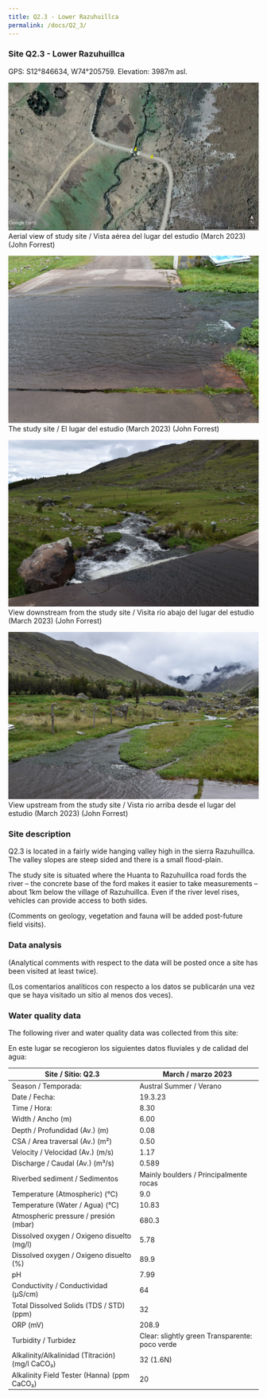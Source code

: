 ```yaml
---
title: Q2.3 - Lower Razuhuillca
permalink: /docs/Q2_3/
---
```



### Site Q2.3 - Lower Razuhuillca

GPS: S12°846634, W74°205759. 
Elevation:  3987m asl.


![Q2.3](/assets/sites/Q2.3.jpg)
Aerial view of study site / Vista aérea del lugar del estudio (March 2023) (John Forrest)


![Q2.3site](/assets/sites/Q2.3site.jpg)
The study site / El lugar del estudio (March 2023) (John Forrest)


![Q2.3downstream](/assets/sites/Q2.3downstream.jpg)
View downstream from the study site / Visita rio abajo del lugar del estudio (March 2023) (John Forrest)


![Q2.3upstream](/assets/sites/Q2.3upstream.jpg)
View upstream from the study site / Vista rio arriba desde el lugar del estudio (March 2023) (John Forrest)


### Site description

Q2.3 is located in a fairly wide hanging valley high in the sierra Razuhuillca. The valley slopes are steep sided and there is a small flood-plain.

The study site is situated where the Huanta to Razuhuillca road fords the river – the concrete base of the ford makes it easier to take measurements – about 1km below the village of Razuhuillca. Even if the river level rises, vehicles can provide access to both sides.

(Comments on geology, vegetation and fauna will be added post-future field visits).


### Data analysis

(Analytical comments with respect to the data will be posted once a site has been visited at least twice).

(Los comentarios analíticos con respecto a los datos se publicarán una vez que se haya visitado un sitio al menos dos veces).

### Water quality data

The following river and water quality data was collected from this site:

En este lugar se recogieron los siguientes datos fluviales y de calidad del agua:

|     Site / Sitio: Q2.3                                   |     March / marzo 2023                                           |
|----------------------------------------------------------|----------------------------------------------------------|
|     Season / Temporada:                                  |     Austral Summer / Verano                              |
|     Date / Fecha:                                        |     19.3.23                                              |
|     Time / Hora:                                         |     8.30                                                 |
|     Width / Ancho (m)                                    |     6.00                                                 |
|     Depth / Profundidad (Av.) (m)                        |     0.08                                                 |
|     CSA / Area traversal (Av.) (m²)                      |     0.50                                                 |
|     Velocity / Velocidad  (Av.) (m/s)                    |     1.17                                                 |
|     Discharge / Caudal (Av.) (m³/s)                      |     0.589                                                |
|     Riverbed sediment / Sedimentos                       |     Mainly boulders / Principalmente rocas               |
|     Temperature (Atmospheric) (°C)                       |     9.0                                                  |
|     Temperature (Water / Agua) (°C)                      |     10.83                                                |
|     Atmospheric pressure / presión (mbar)                |     680.3                                                |
|     Dissolved oxygen /   Oxigeno disuelto (mg/l)         |     5.78                                                 |
|     Dissolved oxygen / Oxigeno disuelto (%)              |     89.9                                                 |
|     pH                                                   |     7.99                                                 |
|     Conductivity / Conductividad (µS/cm)                 |     64                                                   |
|     Total Dissolved Solids (TDS / STD)  (ppm)            |     32                                                   |
|     ORP (mV)                                             |     208.9                                                |
|     Turbidity / Turbidez                                 |     Clear: slightly green Transparente:   poco verde     |
|     Alkalinity/Alkalinidad   (Titración) (mg/l CaCO₃)    |     32 (1.6N)                                            |
|     Alkalinity Field Tester (Hanna) (ppm CaCO₃)          |     20                                                   |
